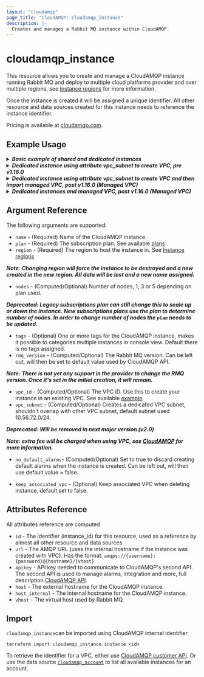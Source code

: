 ```yaml
---
layout: "cloudamqp"
page_title: "CloudAMQP: cloudamqp_instance"
description: |-
  Creates and manages a Rabbit MQ instance within CloudAMQP.
---
```


# cloudamqp_instance

This resource allows you to create and manage a CloudAMQP instance running Rabbit MQ and deploy to multiple cloud platforms provider and over multiple regions, see [Instance regions](../instance_region.html) for more information.

Once the instance is created it will be assigned a unique identifier. All other resource and data sources created for this instance needs to reference the instance identifier.

Pricing is available at [cloudamqp.com](https://www.cloudamqp.com/plans.html).

## Example Usage

<details>
  <summary>
    <b>
      <i>Basic example of shared and dedicated instances</i>
    </b>
  </summary>

```hcl
# Minimum free lemur instance
resource "cloudamqp_instance" "lemur_instance" {
  name = "terraform-free-instance"
  plan = "lemur"
  region = "amazon-web-services::us-west-1"
}

# New dedicated bunny instance
resource "cloudamqp_instance" "instance" {
  name              = "terraform-cloudamqp-instance"
  plan              = "bunny-1"
  region            = "amazon-web-services::us-west-1"
  tags              = ["terraform"]
  rmq_version       = "3.8.3"
  no_default_alarms = true
}
```
</details>

<details>
  <summary>
    <b>
      <i>Dedicated instance using attribute vpc_subnet to create VPC, pre v1.16.0</i>
    </b>
  </summary>

```hcl
resource "cloudamqp_instance" "instance" {
  name                = "terraform-cloudamqp-instance"
  plan                = "squirrel-1"
  region              = "amazon-web-services::us-west-1"
  tags                = ["terraform"]
  rmq_version         = "3.9.14"
  vpc_subnet          = "10.56.72.0/24"
}
```
</details>

<details>
  <summary>
    <b>
      <i>Dedicated instance using attribute vpc_subnet to create VPC and then import managed VPC, post v1.16.0 (Managed VPC)</i>
    </b>
  </summary>

```hcl
# Dedicated instance that also creates VPC
resource "cloudamqp_instance" "instance_01" {
  name                = "terraform-cloudamqp-instance-01"
  plan                = "squirrel-1"
  region              = "amazon-web-services::us-west-1"
  tags                = ["terraform"]
  rmq_version         = "3.9.14"
  vpc_subnet          = "10.56.72.0/24"
}
```

Once the instance and the VPC are created, the VPC can be imported as managed VPC and added to the configuration file.
Set attribute `vpc_id` to the managed VPC identifier. To keep the managed VPC when deleting the instance, set attribute `keep_associated_vpc` to true.
For more information see guide [Managed VPC](https://registry.terraform.io/providers/cloudamqp/cloudamqp/latest/docs/guides/info_managed_vpc#dedicated-instance-and-vpc_subnet).

```hcl
# Imported managed VPC
resource "cloudamqp_vpc" "vpc" {
  name   = "<vpc-name>"
  region = "amazon-web-services::us-east-1"
  subnet = "10.56.72.0/24"
  tags   = []
}

# Add vpc_id and keep_associated_vpc attributes
resource "cloudamqp_instance" "instance_01" {
  name                = "terraform-cloudamqp-instance-01"
  plan                = "squirrel-1"
  region              = "amazon-web-services::us-west-1"
  tags                = ["terraform"]
  rmq_version         = "3.9.14"
  vpc_id              = cloudamqp_vpc.vpc.id
  keep_associated_vpc = true
}
```
</details>

<details>
  <summary>
    <b>
      <i>Dedicated instances and managed VPC, post v1.16.0 (Managed VPC)</i>
    </b>
  </summary>

```hcl
# Managed VPC
resource "cloudamqp_vpc" "vpc" {
  name   = "<vpc-name>"
  region = "amazon-web-services::us-east-1"
  subnet = "10.56.72.0/24"
  tags   = []
}

# First instance added to managed VPC
resource "cloudamqp_instance" "instance_01" {
  name                = "terraform-cloudamqp-instance-01"
  plan                = "squirrel-1"
  region              = "amazon-web-services::us-west-1"
  tags                = ["terraform"]
  rmq_version         = "3.9.14"
  vpc_id              = cloudamqp_vpc.vpc.id
  keep_associated_vpc = true
}

# Second instance added to managed VPC
resource "cloudamqp_instance" "instance_02" {
  name                = "terraform-cloudamqp-instance-02"
  plan                = "squirrel-1"
  region              = "amazon-web-services::us-west-1"
  tags                = ["terraform"]
  rmq_version         = "3.9.14"
  vpc_id              = cloudamqp_vpc.vpc.id
  keep_associated_vpc = true
}
```

Set attribute `keep_associated_vpc` to true, will keep managed VPC when deleting the instances.
</details>

## Argument Reference

The following arguments are supported:

* `name`        - (Required) Name of the CloudAMQP instance.
* `plan`        - (Required) The subscription plan. See available [plans](../guides/info_plan.md)
* `region`      - (Required) The region to host the instance in. See [Instance regions](../guides/info_region.md)

 ***Note: Changing region will force the instance to be destroyed and a new created in the new region. All data will be lost and a new name assigned.***

* `nodes`       - (Computed/Optional) Number of nodes, 1, 3 or 5 depending on plan used.

 ***Deprecated: Legacy subscriptions plan can still change this to scale up or down the instance. New subscriptions plans use the plan to determine number of nodes. In order to change number of nodes the `plan` needs to be updated.***

* `tags`        - (Optional) One or more tags for the CloudAMQP instance, makes it possible to categories multiple instances in console view. Default there is no tags assigned.
* `rmq_version` - (Computed/Optional) The Rabbit MQ version. Can be left out, will then be set to default value used by CloudAMQP API.

 ***Note: There is not yet any support in the provider to change the RMQ version. Once it's set in the initial creation, it will remain.***

* `vpc_id`      - (Computed/Optional) The VPC ID. Use this to create your instance in an existing VPC. See available [example](../guides/info_vpc_existing.md).
* `vpc_subnet`  - (Computed/Optional) Creates a dedicated VPC subnet, shouldn't overlap with other VPC subnet, default subnet used 10.56.72.0/24.

 ***Deprecated: Will be removed in next major version (v2.0)***

 ***Note: extra fee will be charged when using VPC, see [CloudAMQP](https://cloudamqp.com) for more information.***

* `no_default_alarms`- (Computed/Optional) Set to true to discard creating default alarms when the instance is created. Can be left out, will then use default value = false.

* `keep_associated_vpc` - (Optional) Keep associated VPC when deleting instance, default set to false.

## Attributes Reference

All attributes reference are computed

* `id`      - The identifier (instance_id) for this resource, used as a reference by almost all other resource and data sources
* `url`     - The AMQP URL (uses the internal hostname if the instance was created with VPC). Has the format: `amqps://{username}:{password}@{hostname}/{vhost}`
* `apikey`  - API key needed to communicate to CloudAMQP's second API. The second API is used to manage alarms, integration and more, full description [CloudAMQP API](https://docs.cloudamqp.com/cloudamqp_api.html).
* `host`    - The external hostname for the CloudAMQP instance.
* `host_internal` - The internal hostname for the CloudAMQP instance.
* `vhost`   - The virtual host used by Rabbit MQ.

## Import

`cloudamqp_instance`can be imported using CloudAMQP internal identifier.

`terraform import cloudamqp_instance.instance <id>`

To retrieve the identifier for a VPC, either use [CloudAMQP customer API](https://docs.cloudamqp.com/#list-instances).
Or use the data source [`cloudamqp_account`](https://registry.terraform.io/providers/cloudamqp/cloudamqp/latest/docs/data-sources/account) to list all available instances for an account.
